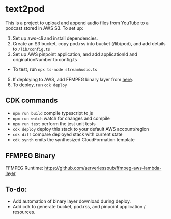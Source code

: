 # text2pod

This is a project to upload and append audio files from YouTube to a podcast stored in AWS S3. To set up:

1. Set up aws-cli and install dependencies.
2. Create an S3 bucket, copy pod.rss into bucket (/lib/pod), and add details to `/lib/config.ts`
3. Set up AWS pinpoint application, and add applicationId and originationNumber to config.ts

- To test, run `npx ts-node streamAudio.ts`

5. If deploying to AWS, add FFMPEG binary layer from [here](https://github.com/serverlesspub/ffmpeg-aws-lambda-layer).
6. To deploy, run `cdk deploy`

## CDK commands

- `npm run build` compile typescript to js
- `npm run watch` watch for changes and compile
- `npm run test` perform the jest unit tests
- `cdk deploy` deploy this stack to your default AWS account/region
- `cdk diff` compare deployed stack with current state
- `cdk synth` emits the synthesized CloudFormation template

## FFMPEG Binary

FFMPEG Runtime: https://github.com/serverlesspub/ffmpeg-aws-lambda-layer

## To-do:

- Add automation of binary layer download during deploy.
- Add cdk to generate bucket, pod.rss, and pinpoint application / resources.
